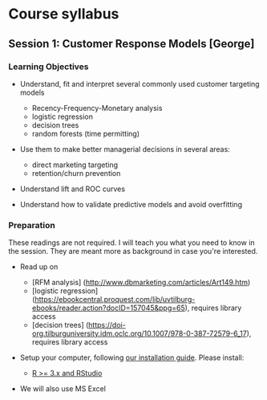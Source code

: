 # Course syllabus

## Session 1: Customer Response Models [George]

### Learning Objectives

- Understand, fit and interpret several commonly used customer targeting models
	- Recency-Frequency-Monetary analysis
	- logistic regression
	- decision trees 
	- random forests (time permitting)
	
- Use them to make better managerial decisions in several areas: 
	- direct marketing targeting
	- retention/churn prevention

- Understand lift and ROC curves

- Understand how to validate predictive models and avoid overfitting

### Preparation

These readings are not required.  I will teach you what you need to know in the session. They are meant more as background in case you're interested.

- Read up on 
	- [RFM analysis] (http://www.dbmarketing.com/articles/Art149.htm)
	- [logistic regression] (https://ebookcentral.proquest.com/lib/uvtilburg-ebooks/reader.action?docID=157045&ppg=65), requires library access
	- [decision trees] (https://doi-org.tilburguniversity.idm.oclc.org/10.1007/978-0-387-72579-6_17), requires library access

- Setup your computer, following [our installation guide](http://tilburgsciencehub.com/setup). Please install:
    - [R >= 3.x and RStudio](http://tilburgsciencehub.com/setup/r)

- We will also use MS Excel